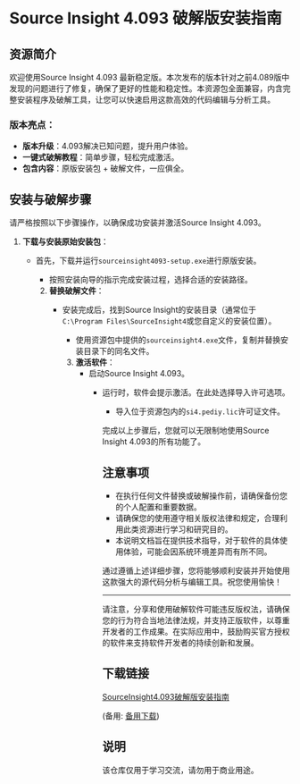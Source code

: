 # Source Insight 4.093 破解版安装指南

## 资源简介

欢迎使用Source Insight 4.093 最新稳定版。本次发布的版本针对之前4.089版中发现的问题进行了修复，确保了更好的性能和稳定性。本资源包全面兼容，内含完整安装程序及破解工具，让您可以快速启用这款高效的代码编辑与分析工具。

### 版本亮点：

- **版本升级**：4.093解决已知问题，提升用户体验。
- **一键式破解教程**：简单步骤，轻松完成激活。
- **包含内容**：原版安装包 + 破解文件，一应俱全。

## 安装与破解步骤

请严格按照以下步骤操作，以确保成功安装并激活Source Insight 4.093。

1. **下载与安装原始安装包**：
   - 首先，下载并运行`sourceinsight4093-setup.exe`进行原版安装。
      - 按照安装向导的指示完成安装过程，选择合适的安装路径。

      2. **替换破解文件**：
         - 安装完成后，找到Source Insight的安装目录（通常位于`C:\Program Files\SourceInsight4`或您自定义的安装位置）。
            - 使用资源包中提供的`sourceinsight4.exe`文件，复制并替换安装目录下的同名文件。

            3. **激活软件**：
               - 启动Source Insight 4.093。
                  - 运行时，软件会提示激活。在此处选择导入许可选项。
                     - 导入位于资源包内的`si4.pediy.lic`许可证文件。

                     完成以上步骤后，您就可以无限制地使用Source Insight 4.093的所有功能了。

                     ## 注意事项

                     - 在执行任何文件替换或破解操作前，请确保备份您的个人配置和重要数据。
                     - 请确保您的使用遵守相关版权法律和规定，合理利用此类资源进行学习和研究目的。
                     - 本说明文档旨在提供技术指导，对于软件的具体使用体验，可能会因系统环境差异而有所不同。

                     通过遵循上述详细步骤，您将能够顺利安装并开始使用这款强大的源代码分析与编辑工具。祝您使用愉快！

                     ---

                     请注意，分享和使用破解软件可能违反版权法，请确保您的行为符合当地法律法规，并支持正版软件，以尊重开发者的工作成果。在实际应用中，鼓励购买官方授权的软件来支持软件开发者的持续创新和发展。

                     ## 下载链接
                     [SourceInsight4.093破解版安装指南](https://pan.quark.cn/s/baf3234733e0) 

                     (备用: [备用下载](https://pan.baidu.com/s/1ea2-Sk9UqoD2iaa_qVxYpw?pwd=1234))

                     ## 说明

                     该仓库仅用于学习交流，请勿用于商业用途。
